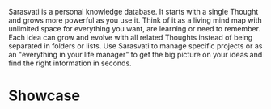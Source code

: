 Sarasvati is a personal knowledge database. It starts with a single Thought and grows more powerful as you use it. Think of it as a living mind map with unlimited space for everything you want, are learning or need to remember. Each idea can grow and evolve with all related Thoughts instead of being separated in folders or lists. Use Sarasvati to manage specific projects or as an "everything in your life manager" to get the big picture on your ideas and find the right information in seconds.

# Showcase
<script type="text/javascript" src="https://asciinema.org/a/577npasoge8wg3881rtq3sbzt.js" id="asciicast-577npasoge8wg3881rtq3sbzt" async data-speed="2"></script>
